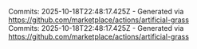 Commits: 2025-10-18T22:48:17.425Z - Generated via https://github.com/marketplace/actions/artificial-grass
<br>
Commits: 2025-10-18T22:48:17.425Z - Generated via https://github.com/marketplace/actions/artificial-grass
<br>
